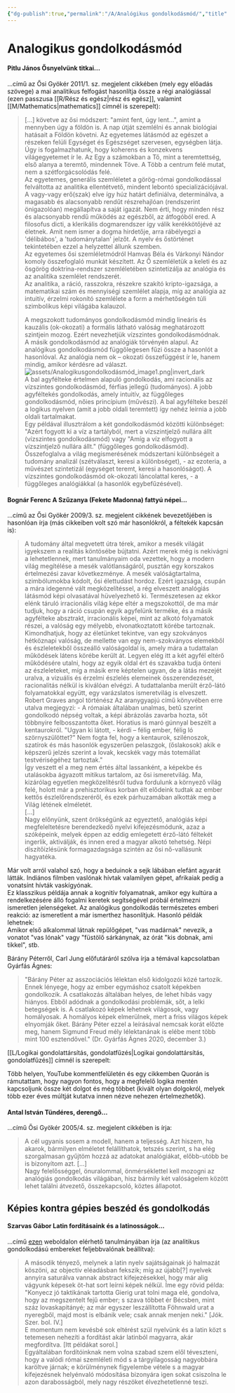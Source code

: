 ```yaml
---
{"dg-publish":true,"permalink":"/A/Analógikus gondolkodásmód/","title":"Analógikus gondolkodásmód","created":"2024-05-08T13:56","updated":"2025-08-07T23:48"}
---
```



# Analogikus gondolkodásmód

#### Pitlu János Ősnyelvünk titkai...  

...című az Ősi Gyökér 2011/1. sz. megjelent cikkében (mely egy előadás szövege) a mai analitikus felfogást hasonlítja össze a régi analógiással (ezen passzusa [[R/Rész és egész\|rész és egész]], valamint [[M/Mathematics\|mathematics]] címnél is szerepelt):  
> \[...\] követve az ősi módszert: "amint fent, úgy lent...", amint a mennyben úgy a földön is. A nap útját szemlélni és annak biológiai hatásait a Földön követni. Az egyetemes látásmód az egészet a részeken felüli Egységet és Egészséget szervesen, egységben látja. Úgy is fogalmazhatunk, hogy koherens és konzekvens világegyetemet ír le. Az Egy a számokban a Tő, mint a teremtettség, első alanya a teremtő, mindennek Töve. A Több a centrum felé mutat, nem a szétforgácsolódás felé.  
> Az egyetemes, generális szemléletet a görög-római gondolkodással felváltotta az analitika ellentétvető, mindent lebontó specializációjával. A vagy-vagy erő(szak) elve így húz határt definiálva, determinálva, a magasabb és alacsonyabb rendűt részrehajlóan (rendszerint önigazolóan) megállapítva a saját igazát. Nem érti, hogy minden rész és alacsonyabb rendű működés az egészből, az átfogóból ered. A filosofus dicti, a klerikális dogmarendszer így válik kerékkötőjévé az életnek. Amit nem ismer a dogma hirdetője, arra rábélyegzi a 'délibábos', a 'tudománytalan' jelzőt. A nyelv és őstörténet tekintetében ezzel a helyzettel állunk szemben.  
> Az egyetemes ősi szemléletmódról Hamvas Béla és Várkonyi Nándor komoly összefoglaló munkát készített. Az Ő szemléletük a keleti és az ősgörög doktrina-rendszer szemléletében szintetizálja az analógia és az analitika szemlélet rendszerét.  
> Az analitika, a ráció, rasszokra, részekre szakító kripto-igazsága, a matematikai szám és mennyiségi szemlélet alapja, míg az analógia az intuitív, érzelmi rokonító szemlélete a form a mérhetőségén túli szimbolikus képi világába kalauzol.  
> 
> A megszokott tudományos gondolkodásmód mindig lineáris és kauzális (ok-okozati) a formális látható valóság meghatározott szintjein mozog. Ezért nevezhetjük vízszintes gondolkodásmódnak.  
> A másik gondolkodásmód az analógiák törvényén alapul. Az analógikus gondolkodásmód függőlegesen fűzi össze a hasonlót a hasonlóval. Az analógia nem ok – okozati összefüggést ír le, hanem mindig, amikor kérdésre ad választ.  
> ![assets/Analogikusgondolkodásmód_image1.png|invert_dark](/img/user/A/assets/Analogikusgondolkod%C3%A1sm%C3%B3d_image1.png)  
> A bal agyfélteke értelmen alapuló gondolkodás, ami racionális az vízszintes gondolkodásmód, férfias jellegű (tudományos). A jobb agyféltekés gondolkodás, amely intuitív, az függőleges gondolkodásmód, nőies princípium (művészi). A bal agyfélteke beszél a logikus nyelven (amit a jobb oldali teremtett) így nehéz leírnia a jobb oldali tartalmakat.  
> Egy példával illusztrálom a két gondolkodásmód közötti különbséget: "Azért fogyott ki a víz a tartályból, mert a vízszintjelző nullára állt (vízszintes gondolkodásmód) vagy "Amíg a víz elfogyott a vízszintjelző nullára állt." (függőleges gondolkodásmód).  
> Összefoglalva a világ megismerésének módszertani különbségeit a tudomány analizál (szétválaszt, keresi a különbséget), - az ezoteria, a művészet szintetizál (egységet teremt, keresi a hasonlóságot). A vízszintes gondolkodásmód ok-okozati láncolattal keres, - a függőleges analógiákkal (a hasonlók egybefűzésével).  

#### Bognár Ferenc A Szűzanya (Fekete Madonna) fattyú népei...

...című az Ősi Gyökér 2009/3. sz. megjelent cikkének bevezetőjében is hasonlóan írja (más cikkeiben volt szó már hasonlókról, a féltekék kapcsán is):  
> A tudomány által megvetett útra térek, amikor a mesék világát igyekszem a realitás köntösébe bújtatni. Azért merek még is nekivágni a lehetetlennek, mert tanulmányaim oda vezettek, hogy a modern világ megítélése a mesék valótlanságáról, pusztán egy korszakos értelmezési zavar következménye. A mesék valóságtartalma, szimbólumokba kódolt, ősi élettudást hordoz. Ezért igazsága, csupán a mára idegenné vált megközelítéssel, a rég elveszett analógiás látásmód képi olvasatával hüvelyezhető ki. Természetesen az ekkor elénk táruló irracionális világ képe eltér a megszokottól, de ma már tudjuk, hogy a ráció csupán egyik agyfelünk terméke, és a másik agyfélteke absztrakt, irracionális képei, mint az alkotó folyamatok részei, a valóság egy mélyebb, elvonatkoztatott körébe tartoznak. Kimondhatjuk, hogy az életünket tekintve, van egy szokványos hétköznapi valóság, de mellette van egy nem-szokványos elemekből és észleletekből összeálló valóságoldal is, amely mára a tudattalan működések látens körébe került át. Legyen elég itt a két agyfél eltérő működésére utalni, hogy az egyik oldal ért és szavakba tudja önteni az észleleteket, míg a másik erre képtelen ugyan, de a látás mezejét uralva, a vizuális és érzelmi észlelés elemeinek összerendezését, racionalitás nélkül is kiválóan elvégzi. A tudattalanba merült érző-látó folyamatokkal együtt, egy varázslatos ismeretvilág is elveszett.  
> Robert Graves angol történész Az aranygyapjú című könyvében erre utalva megjegyzi: - A rómaiak általában unalmas, betû szerint gondolkodó népség voltak, a képi ábrázolás zavarba hozta, sőt többnyire felbosszantotta őket. Horatius is maró gúnnyal beszélt a kentaurokról. "Ugyan ki látott, - kérdi – félig ember, félig ló szörnyszülöttet?" Nem fogta fel, hogy a kentaurok, szilénoszok, szatírok és más hasonlók egyszerűen pelaszgok, (őslakosok) akik e képszerű jelzés szerint a lovak, kecskék vagy más totemállat testvériségéhez tartoztak."  
> Így veszett el a meg nem értés által lassanként, a képekbe és utalásokba ágyazott mitikus tartalom, az ősi ismeretvilág. Ma, kizárólag egyetlen megközelítésről tudva fordulunk a környező világ felé, holott már a prehisztorikus korban élt elődeink tudtak az ember kettős észlelőrendszeréről, és ezek párhuzamában alkották meg a Világ létének elméletét.  
> \[...\]  
> Nagy előnyünk, szent örökségünk az egyeztető, analógiás képi megfeleltetésre berendezkedő nyelvi kifejezésmódunk, azaz a szóképeink, melyek éppen az eddig emlegetett érző-látó féltekét ingerlik, aktiválják, és innen ered a magyar alkotó tehetség. Népi díszítőízlésünk formagazdagsága szintén az ősi nő-vallásunk hagyatéka.  

Már volt arról valahol szó, hogy a beduinok a sejk lábában elefánt agyarát látták. Indiános filmben vaslónak hívtak valamilyen gépet, afrikaiak pedig a vonatsínt hívták vaskígyónak.  
Ez klasszikus példája annak a kognitív folyamatnak, amikor egy kultúra a rendelkezésére álló fogalmi keretek segítségével próbál értelmezni ismeretlen jelenségeket. Az analógikus gondolkodás természetes emberi reakció: az ismeretlent a már ismerthez hasonlítjuk.
Hasonló példák lehetnek:  
Amikor első alkalommal látnak repülőgépet, "vas madárnak" nevezik, a vonatot "vas lónak" vagy "füstölő sárkánynak, az órát "kis dobnak, ami tikkel", stb.  

Bárány Péterről, Carl Jung előfutáráról szólva írja a témával kapcsolatban Gyárfás Ágnes:  
> "Bárány Péter az asszociációs lélektan első kidolgozói közé tartozik. Ennek lényege, hogy az ember egymáshoz csatolt képekben gondolkozik. A csatlakozás általában helyes, de lehet hibás vagy hiányos. Ebből adódnak a gondolkodási problémák, sőt, a lelki betegségek is. A csatlakozó képek lehetnek világosok, vagy homályosak. A homályos képek elmerülnek, mert a friss világos képek elnyomják őket. Bárány Péter ezzel a leírásával nemcsak korát előzte meg, hanem Sigmund Freud mély lélektanának is elébe ment több mint 100 esztendővel." (Dr. Gyárfás Ágnes 2020, december 3.)  

[[L/Logikai gondolattársítás, gondolatfűzés\|Logikai gondolattársítás, gondolatfűzés]] címnél is szerepelt:  

Több helyen, YouTube kommentfelületén és egy cikkemben Quorán is rámutattam, hogy nagyon fontos, hogy a megfelelő logika mentén kapcsoljunk össze két dolgot és még többet (kivált olyan dolgokról, melyek több ezer éves múltját kutatva innen nézve nehezen értelmezhetők).  

#### Antal István Tündéres, derengő...

...című Ősi Gyökér 2005/4. sz. megjelent cikkében is írja:  
> A cél ugyanis sosem a modell, hanem a teljesség. Azt hiszem, ha akarok, bármilyen elméletet felállíthatok, tetszés szerint, s ha elég szorgalmasan gyűjtöm hozzá az adatokat analógiákat, előbb-utóbb be is bizonyítom azt. \[...\]  
> Nagy felelősséggel, önuralommal, önmérséklettel kell mozogni az analógiás gondolkodás világában, hisz bármily két valóságelem között lehet találni átvezető, összekapcsoló, köztes állapotot.  

## Képies kontra gépies beszéd és gondolkodás

#### Szarvas Gábor Latin fordításaink és a latinosságok...  

...című [ezen](https://epa.oszk.hu/04100/04182/00026/pdf/EPA04182_nyelvtudomanyi_kozlemenyek_1871_10_1_136-174.pdf) weboldalon elérhető tanulmányában írja (az analitikus gondolkodású embereket feljebbvalónak beállítva):  
> A második tényező, melynek a latin nyelv sajátságainak jó halmazát köszöni, az objectiv eléadásban fekszik; míg az újabb\[?\] nyelvek annyira saturálva vannak abstract kifejezésekkel, hogy már alig vágyunk képesek öt-hat sort leírni képek nélkül. Íme egy rövid példa:  
> "Konyecz jó taktikának tartotta Gierig urat tolni maga elé, gondolva, hogy az megszentelt fejű ember; s szava többet ér Bécsben, mint száz lovaskapitányé; az már egyszer leszállította Föhnwald urat a nyeregből, majd most is elbánik vele; csak annak menjen neki." \[Jók. Szer. bol. IV.\]  
> E momentum nem kevésbé sok eltérést szül nyelvünk és a latin közt s tetemesen nehezíti a fordítást akár latinból magyarra, akár megfordítva. \[Itt példákat sorol.\]  
> Egyáltalában fordítóinknak nem volna szabad szem elől téveszteni, hogy a valódi római szemléleti mód s a tárgyilagosság nagyobbára karöltve járnak; e körülménynek figyelembe vétele s a magyar kifejezésnek helyénvaló módosítása bizonyára igen sokat csiszolna le azon darabosságból, mely nagy részöket élvezhetetlenné teszi.  
